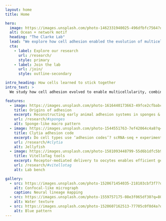 ```yaml
---
layout: home
title: Home

hero:
  image: https://images.unsplash.com/photo-1462331940025-496dfbfc7564?q=80&w=1920&auto=format&fit=crop
  alt: Ocean + network motif
  heading: "The Clarke Lab"
  lead: "We explore how cell adhesion enabled the evolution of multicellularity."
  cta:
    - label: Explore our research
      url: /research/
      style: primary
    - label: Join the lab
      url: /join/
      style: outline-secondary

intro_heading: How cells learned to stick together
intro_text: >
  We study how cell adhesion evolved to enable multicellularity, combining molecular & cell biology with comparative genomics and computation.

features:
  - image: https://images.unsplash.com/photo-1616440173663-49fce2cfbabc?q=80&w=1200&auto=format&fit=crop
    title: Origins of adhesion
    excerpt: Reconstructing early animal adhesion systems in sponges & close relatives.
    url: /research/#sponges
    alt: Sponge-like macro pattern
  - image: https://images.unsplash.com/photo-1544551763-7ef42064c4a8?q=80&w=1200&auto=format&fit=crop
    title: Clytia adhesion code
    excerpt: Do cell types use ‘adhesion codes’? scRNA-seq + experiments in jellyfish.
    url: /research/#clytia
    alt: Jellyfish
  - image: https://images.unsplash.com/photo-1581093448799-55d6b1dfc5b9?q=80&w=1200&auto=format&fit=crop
    title: VitelloTag tools
    excerpt: Receptor-mediated delivery to oocytes enables efficient genome editing.
    url: /research/#vitellotag
    alt: Lab bench

gallery:
  - src: https://images.unsplash.com/photo-1520671454035-218103cbf3f7?q=80&w=1200&auto=format&fit=crop
    alt: Confocal-like micrograph
    caption: Neural lineage mapping
  - src: https://images.unsplash.com/photo-1559757175-08e3f065df30?q=80&w=1200&auto=format&fit=crop
    alt: Water texture
  - src: https://images.unsplash.com/photo-1520607162513-77705c0f0d4a?q=80&w=1200&auto=format&fit=crop
    alt: Blue pattern
---
```

